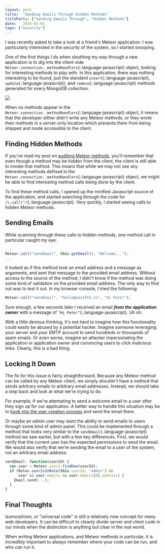 ```yaml
---
layout: post
title:  "Sending Emails Through Hidden Methods"
titleParts: ["Sending Emails Through", "Hidden Methods"]
date:   2016-02-01
tags: ["security"]
---
```


I was recently asked to take a look at a friend's Meteor application. I was particularly interested in the security of the system, so I started snooping.

One of the first things I do when sleuthing my way through a new application is to dig into the client-side `Meteor.connection._methodHandlers`{:.language-javascript} object, looking for interesting methods to play with. In this application, there was nothing interesting to be found; just the standard `insert`{:.language-javascript}, `update`{:.language-javascript}, and `remove`{:.language-javascript} methods generated for every MongoDB collection.

<img src="https://s3-us-west-1.amazonaws.com/www.1pxsolidtomato.com/methodHandlers.png" style="max-width: 100%">

When no methods appear in the `Meteor.connection._methodHandlers`{:.language-javascript} object, it means that the developer either didn't write any Meteor methods, or they wrote their methods in a server-only location which prevents them from being shipped and made accessible to the client.

## Finding Hidden Methods

If you've read my post on [auditing Meteor methods](http://blog.east5th.co/2015/04/15/black-box-meteor-method-auditing/), you'll remember that even though a method may be hidden from the client, the client is still able to invoke that method. This means that while we may not see any interesting methods defined in the `Meteor.connection._methodHandlers`{:.langauge-javascript} object, we might be able to find interesting method calls being done by the client.

To find these method calls, I opened up the minified Javascript source of the application, and started searching through the code for `/\.call("/`{:.language-javascript}. Very quickly, I started seeing calls to hidden Meteor methods.

## Sending Emails

While scanning through these calls to hidden methods, one method call in particular caught my eye:

~~~ javascript
...
Meteor.call("sendEmail", this.getEmail(), "Welcome...");
...
~~~

It looked as if this method took an email address and a message as arguments, and sent that message to the provided email address. Without access to the source of the method, I didn't know if the method was doing some kind of validation on the provided email address. The only way to find out was to test it out. In my browser console, I tried the following:

~~~ javascript
Meteor.call("sendEmail", "hello@east5th.co", "Hi Pete!");
~~~

Sure enough, a few seconds later I received an email ___from the application owner___ with a message of `"Hi Pete!"`{:.language-javascript}. Uh oh.

With a little devious thinking, it's not hard to imagine how this functionality could easily be abused by a potential hacker. Imagine someone leveraging your server and your SMTP account to send hundreds or thousands of spam emails. Or even worse, imagine an attacker impersonating the application or application owner and convincing users to click malicious links. Clearly, this is a bad thing.

## Locking It Down

The fix for this issue is fairly straightforward. Because any Meteor method can be called by any Meteor client, we simply shouldn't have a method that sends arbitrary emails to arbitrary email addresses. Instead, we should take a step back and look at what we're trying to do.

For example, if we're attempting to send a welcome email to a user after they sign up for our application. A better way to handle this situation may be to [hook into the user creation process](http://docs.meteor.com/#/full/accounts_oncreateuser) and send the email there.

Or maybe an admin user may want the ability to send emails to users through some kind of admin panel. This could be implemented through a method that looks very similar to the `sendEmail`{:.language-javascript} method we saw earlier, but with a few key differences. First, we would verify that the current user has the expected permissions to send the email. We would also verify that we're sending the email to a user of the system, not an arbitrary email address:

~~~ javascript
sendEmail: function(userId) {
  var user = Meteor.users.findOne(userId);
  if (Roles.userIsInRole(this.userId, "admin") &&
      user && user.emails && user.emails[0].address) {
    Email.send(...);
  }
}
~~~

## Final Thoughts

Isomorphism, or "universal code" is still a relatively new concept for many web developers. It can be difficult to cleanly divide server and client code in our minds when the distinction is anything but clear in the real world.

When writing Meteor applications, and Meteor methods in particular, it is incredibly important to always remember where your code can be run, and who can run it.

